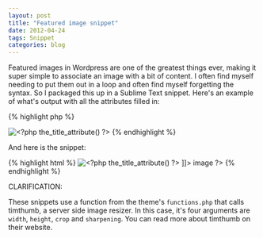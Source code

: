 ```yaml
---
layout: post
title: "Featured image snippet"
date: 2012-04-24
tags: Snippet
categories: blog
---
```

Featured images in Wordpress are one of the greatest things ever, making it super simple to associate an image with a bit of content. I often find myself needing to put them out in a loop and often find myself forgetting the syntax. So I packaged this up in a Sublime Text snippet. Here's an example of what's output with all the attributes filled in: 

{% highlight php %}
<?php $image = wp_get_attachment_image_src( get_post_thumbnail_id(get_the_ID()), 'large'); ?> 
<img class="awesome-image" src="<?php echo timthumb($image[0], 600, 400, 1, 1) ?>"  alt="<?php the_title_attribute() ?>">
{% endhighlight %}

And here is the snippet: 

{% highlight html %}
<snippet>
	<content><![CDATA[
		<?php \$image = wp_get_attachment_image_src( get_post_thumbnail_id(get_the_ID()), 'large'); ?>
		<img class="$1" src="<?php echo timthumb(\$image[0], $2, $3, 1, 1) ?>" alt="<?php the_title_attribute() ?>">
	]]></content>
	<!-- Optional: Set a tabTrigger to define how to trigger the snippet -->
	<tabTrigger>image</tabTrigger>
</snippet> ?>
{% endhighlight %}

CLARIFICATION:

These snippets use a function from the theme's `functions.php` that calls timthumb, a server side image resizer. In this case, it's four arguments are `width`, `height`, `crop` and `sharpening`. You can read more about timthumb on their website.

